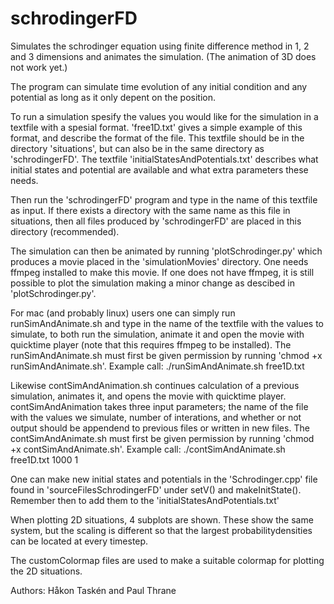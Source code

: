 # schrodingerFD
Simulates the schrodinger equation using finite difference method in 1, 2 and 3 dimensions 
and animates the simulation. (The animation of 3D does not work yet.)

The program can simulate time evolution of any initial condition and any potential as long as it only depent on 
the position.

To run a simulation spesify the values you would like for the simulation in a textfile with a spesial format. 
'free1D.txt' gives a simple example of this format, and describe the format of the file.
This textfile should be in the directory 'situations', but can also be in the same directory as 'schrodingerFD'.
The textfile 'initialStatesAndPotentials.txt' describes what initial states and potential are available and what 
extra parameters these needs.

Then run the 'schrodingerFD' program and type in the name of this textfile as input.
If there exists a directory with the same name as this file in situations, then all files produced by 'schrodingerFD' are placed in this directory (recommended).

The simulation can then be animated by running 'plotSchrodinger.py' which produces a movie placed in the 
'simulationMovies' directory. One needs ffmpeg installed to make this movie. If one does not have ffmpeg, it is still possible to plot the simulation making a minor change as descibed in 'plotSchrodinger.py'.

For mac (and probably linux) users one can simply run runSimAndAnimate.sh and type in the name of the textfile 
with the values to simulate, to both run the simulation, animate it and open the movie with quicktime player (note that this requires ffmpeg to be installed).
The runSimAndAnimate.sh must first be given permission by running 'chmod +x runSimAndAnimate.sh'.
Example call: ./runSimAndAnimate.sh free1D.txt

Likewise contSimAndAnimation.sh continues calculation of a previous simulation, animates it, and opens the movie with quicktime player. contSimAndAnimation takes three input parameters; the name of the file with the values we simulate, number of interations, and whether or not output should be appendend to previous files or written in new files.
The contSimAndAnimate.sh must first be given permission by running 'chmod +x contSimAndAnimate.sh'.
Example call: ./contSimAndAnimate.sh free1D.txt 1000 1

One can make new initial states and potentials in the 'Schrodinger.cpp' file found in 'sourceFilesSchrodingerFD'
under setV() and makeInitState(). Remember then to add them to the 'initialStatesAndPotentials.txt'

When plotting 2D situations, 4 subplots are shown. These show the same system, but the scaling is different so that the largest probabilitydensities can be located at every timestep.

The customColormap files are used to make a suitable colormap for plotting the 2D situations.

Authors: Håkon Taskén and Paul Thrane

